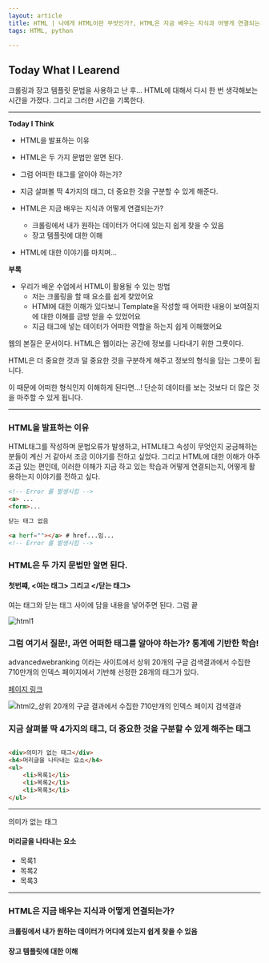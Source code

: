 ```yaml
---
layout: article
title: HTML | 나에게 HTML이란 무엇인가?, HTML은 지금 배우는 지식과 어떻게 연결되는가?
tags: HTML, python

---
```


## **Today What I Learend**  

크롤링과 장고 템플릿 문법을 사용하고 난 후...
HTML에 대해서 다시 한 번 생각해보는 시간을 가졌다. 
그리고 그러한 시간을 기록한다.



---
**Today I Think**
- HTML을 발표하는 이유
- HTML은 두 가지 문법만 알면 된다. 
- 그럼 어떠한 태그를 알아야 하는가?
- 지금 살펴볼 딱 4가지의 태그, 더 중요한 것을 구분할 수 있게 해준다. 
- HTML은 지금 배우는 지식과 어떻게 연결되는가?
	- 크롤링에서 내가 원하는 데이터가 어디에 있는지 쉽게 찾을 수 있음
	- 장고 템플릿에 대한 이해

- HTML에 대한 이야기를 마치며...


**부록**


- 우리가 배운 수업에서 HTML이 활용될 수 있는 방법
	- 저는 크롤링을 할 때 요소를 쉽게 찾았어요
	- HTMl에 대한 이해가 있다보니 Template을 작성할 때 어떠한 내용이 보여질지에 대한 이해를 금방 얻을 수 있었어요
	- 지금 태그에 넣는 데이터가 어떠한 역할을 하는지 쉽게 이해했어요
	



웹의 본질은 문서이다. 
HTML은 웹이라는 공간에 정보를 나타내기 위한 그릇이다. 

HTML은 더 중요한 것과 덜 중요한 것을 구분하게 해주고 
정보의 형식을 담는 그릇이 됩니다. 

이 때문에 어떠한 형식인지 이해하게 된다면...!
단순히 데이터를 보는 것보다 더 많은 것을 마주할 수 있게 됩니다.


---

### HTML을 발표하는 이유

HTML태그를 작성하며 문법오류가 발생하고, HTML태그 속성이 무엇인지 궁금해하는 분들이 계신 거 같아서 조금 이야기를 전하고 싶었다. 
그리고 HTML에 대한 이해가 아주 조금 있는 편인데, 이러한 이해가 지금 하고 있는 학습과 어떻게 연결되는지, 어떻게 활용하는지 이야기를 전하고 싶다. 

```html
<!-- Error 를 발생시킴 -->
<a> ... 
<form>... 

닫는 태그 없음

<a herf=""></a> # href...임...
<!-- Error 를 발생시킴 -->


```

### HTML은 두 가지 문법만 알면 된다. 

#### 첫번쨰, <여는 태그> 그리고 </닫는 태그>
여는 태그와 닫는 태그 사이에 담을 내용을 넣어주면 된다. 
그럼 끝

![html1](https://user-images.githubusercontent.com/40027211/70736407-9b1bc180-1d53-11ea-978e-4a69f82bb672.PNG)



### 그럼 여기서 질문!, 과연 어떠한 태그를 알아야 하는가? 통계에 기반한 학습!

advancedwebranking 이라는 사이트에서 상위 20개의 구글 검색결과에서 수집한 710만개의 인덱스 페이지에서 기반해 선정한 28개의 태그가 있다.

[페이지 링크](https://www.advancedwebranking.com/html/)


![html2_상위 20개의 구글 결과에서 수집한 710만개의 인덱스 페이지 검색결과](https://user-images.githubusercontent.com/40027211/70736659-239a6200-1d54-11ea-9c21-1b5338b66754.PNG)



### 지금 살펴볼 딱 4가지의 태그, 더 중요한 것을 구분할 수 있게 해주는 태그

```html

<div>의미가 없는 태그</div>
<h4>머리글을 나타내는 요소</h4>
<ul>
	<li>목록1</li>
	<li>목록2</li>
	<li>목록3</li>
</ul>


```

---

의미가 없는 태그

#### 머리글을 나타내는 요소

- 목록1
- 목록2
- 목록3

---


### HTML은 지금 배우는 지식과 어떻게 연결되는가?

#### 크롤링에서 내가 원하는 데이터가 어디에 있는지 쉽게 찾을 수 있음





#### 장고 템플릿에 대한 이해





